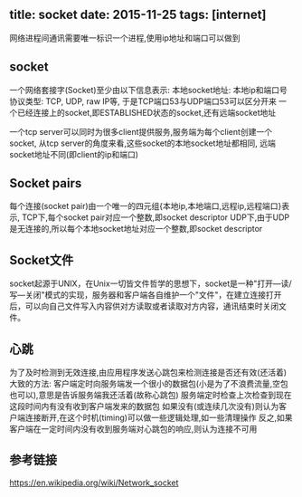﻿title: socket
date: 2015-11-25
tags: [internet]
---
网络进程间通讯需要唯一标识一个进程,使用ip地址和端口可以做到
<!--more-->
## socket
一个网络套接字(Socket)至少由以下信息表示:
本地socket地址: 本地ip和端口号
协议类型: TCP, UDP, raw IP等, 于是TCP端口53与UDP端口53可以区分开来
一个已经连接上的socket,即ESTABLISHED状态的socket,还有远端socket地址

一个tcp server可以同时为很多client提供服务,服务端为每个client创建一个socket,
从tcp server的角度来看,这些socket的本地socket地址都相同, 远端socket地址不同(即client的ip和端口)

## Socket pairs
每个连接(socket pair)由一个唯一的四元组{本地ip,本地端口,远程ip,远程端口}表示,
TCP下,每个socket pair对应一个整数,即socket descriptor
UDP下,由于UDP是无连接的,所以每个本地socket地址对应一个整数,即socket descriptor

## Socket文件
socket起源于UNIX，在Unix一切皆文件哲学的思想下，socket是一种"打开—读/写—关闭"模式的实现，服务器和客户端各自维护一个"文件"，在建立连接打开后，可以向自己文件写入内容供对方读取或者读取对方内容，通讯结束时关闭文件。

## 心跳
为了及时检测到无效连接,由应用程序发送心跳包来检测连接是否还有效(还活着)
大致的方法:
客户端定时向服务端发一个很小的数据包(小是为了不浪费流量,空包也可以),意思是告诉服务端我还活着(故称心跳包)
服务端定时检查上次检查到现在这段时间内有没有收到客户端发来的数据包
如果没有(或连续几次没有)则认为客户端连接断开,在这个时机(timing)可以做一些逻辑处理,如一些清理操作
反之,如果客户端在一定时间内没有收到服务端对心跳包的响应,则认为连接不可用

## 参考链接
https://en.wikipedia.org/wiki/Network_socket
